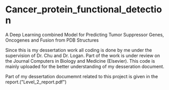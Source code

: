 # Cancer_protein_functional_detection
A Deep Learning combined Model for Predicting Tumor Suppressor Genes, Oncogenes and Fusion from PDB Structures

Since this is my dessertation work all coding is done by me under the supervision of Dr. Chu and Dr. Logan. 
Part of the work is under review on the Journal Computers in Biology and Medicine (Elsevier). This code is mainly uploaded for the better understanding of my desseration document.

Part of my dessertation documemnt related to this project is given in the report.("Level_2_report.pdf")
